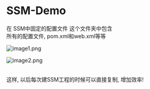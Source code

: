 # SSM-Demo 

在 SSM中固定的配置文件 这个文件夹中包含<br>
所有的配置文件, pom.xml和web.xml等等<br>

![image1.png](http://upload-images.jianshu.io/upload_images/2987011-21a18e852906599c.png?imageMogr2/auto-orient/strip%7CimageView2/2/w/1240)

![image2.png](http://upload-images.jianshu.io/upload_images/2987011-44d14a5749babf97.png?imageMogr2/auto-orient/strip%7CimageView2/2/w/1240)

<br>
这样, 以后每次建SSM工程的时候可以直接复制, 增加效率! 
